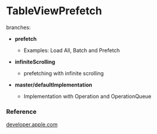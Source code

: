 # TableViewPrefetch

branches:

* **prefetch**
  - Examples: Load All, Batch and Prefetch
  
* **infiniteScrolling**
  - prefetching with infinite scrolling
  
* **master/defaultImplementation**
  - Implementation with Operation and OperationQueue


### Reference
[developer.apple.com](https://developer.apple.com/documentation/uikit/uitableviewdatasourceprefetching)
